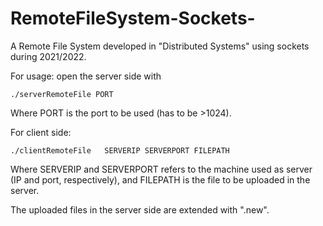 # RemoteFileSystem-Sockets-
A Remote File System developed in "Distributed Systems" using sockets during 2021/2022.

For usage: open the server side with 


    ./serverRemoteFile PORT
    
Where PORT is the port to be used (has to be >1024).

For client side:

    ./clientRemoteFile   SERVERIP SERVERPORT FILEPATH

Where SERVERIP and SERVERPORT refers to the machine used as server (IP and port, respectively), and FILEPATH is the file to be uploaded in the server.

The uploaded files in the server side are extended with ".new".
